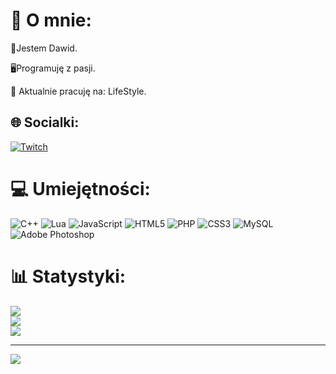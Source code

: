 # 💫 O mnie:
<p>🙋Jestem Dawid.</p>
<p>🖥️Programuję z pasji.</p>
<p>🤝 Aktualnie pracuję na: LifeStyle.</p>


## 🌐 Socialki:
[![Twitch](https://img.shields.io/badge/Twitch-%239146FF.svg?logo=Twitch&logoColor=white)](https://twitch.tv/dawid000pl) 

# 💻 Umiejętności:
![C++](https://img.shields.io/badge/c++-%2300599C.svg?style=flat&logo=c%2B%2B&logoColor=white) ![Lua](https://img.shields.io/badge/lua-%232C2D72.svg?style=flat&logo=lua&logoColor=white) ![JavaScript](https://img.shields.io/badge/javascript-%23323330.svg?style=flat&logo=javascript&logoColor=%23F7DF1E) ![HTML5](https://img.shields.io/badge/html5-%23E34F26.svg?style=flat&logo=html5&logoColor=white) ![PHP](https://img.shields.io/badge/php-%23777BB4.svg?style=flat&logo=php&logoColor=white) ![CSS3](https://img.shields.io/badge/css3-%231572B6.svg?style=flat&logo=css3&logoColor=white) ![MySQL](https://img.shields.io/badge/mysql-%2300f.svg?style=flat&logo=mysql&logoColor=white) ![Adobe Photoshop](https://img.shields.io/badge/adobephotoshop-%2331A8FF.svg?style=flat&logo=adobephotoshop&logoColor=white)
# 📊 Statystyki:
![](https://github-readme-stats.vercel.app/api?username=dawid0000&theme=radical&hide_border=true&include_all_commits=true&count_private=false)<br/>
![](https://github-readme-streak-stats.herokuapp.com/?user=dawid0000&theme=radical&hide_border=true)<br/>
![](https://github-readme-stats.vercel.app/api/top-langs/?username=dawid0000&theme=radical&hide_border=true&include_all_commits=true&count_private=false&layout=compact)

---
[![](https://visitcount.itsvg.in/api?id=dawid0000&icon=7&color=5)](https://visitcount.itsvg.in)

